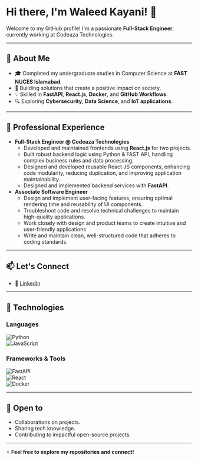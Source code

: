 
<!--
**WaleedK2000/waleedk2000** is a ✨ _special_ ✨ repository because its `README.md` (this file) appears on your GitHub profile.

Here are some ideas to get you started:

- 🔭 I’m currently working on ...
- 🌱 I’m currently learning ...
- 👯 I’m looking to collaborate on ...
- 🤔 I’m looking for help with ...
- 💬 Ask me about ...
- 📫 How to reach me: ...
- 😄 Pronouns: ...
- ⚡ Fun fact: ...
-->


# Hi there, I'm Waleed Kayani! 👋  

Welcome to my GitHub profile! I'm a passionate **Full-Stack Engineer**, currently working at Codeaza Technologies.

---

## 🌟 About Me  

- 🎓  Completed my undergraduate studies in Computer Science at **FAST NUCES Islamabad**. 
- 🚀 Building solutions that create a positive impact on society.
- 💡 Skilled in **FastAPI**, **React.js**, **Docker**, and **GitHub Workflows**.  
- 🔍 Exploring **Cybersecurity**, **Data Science**, and **IoT applications**.  

---

## 💼 Professional Experience  

- **Full-Stack Engineer @ Codeaza Technologies**  
  - Developed and maintained frontends using **React.js** for two projects.
  - Built robust backend logic using Python & FAST API, handling complex business rules and data processing.
  - Designed and developed reusable React JS components, enhancing code modularity, reducing duplication, and improving application maintainability.
  - Designed and implemented backend services with **FastAPI**.  
- **Associate Software Engineer**  
  - Design and implement user-facing features, ensuring optimal rendering time and reusability of UI components.
  - Troubleshoot code and resolve technical challenges to maintain high-quality applications.
  - Work closely with design and product teams to create intuitive and user-friendly applications
  - Write and maintain clean, well-structured code that adheres to coding standards.

---

## 📫 Let's Connect  

- 💼 [LinkedIn](https://www.linkedin.com/in/waleed-kayani/)
<!--
- 🐦 [Twitter](https://twitter.com/) (Create a Twitter profile to share tech insights and updates!)  
- 📝 [Dev.to](https://dev.to/) (Start sharing articles about your projects and experiences!)  
- 🌐 [Portfolio Website](#) (Consider creating a personal website to showcase your work!)  
-->
---

## 🚀 Technologies  

### Languages  
![Python](https://img.shields.io/badge/-Python-blue?logo=python&logoColor=white)  
![JavaScript](https://img.shields.io/badge/-JavaScript-yellow?logo=javascript&logoColor=black)  

### Frameworks & Tools  
![FastAPI](https://img.shields.io/badge/-FastAPI-teal?logo=fastapi&logoColor=white)  
![React](https://img.shields.io/badge/-React-blue?logo=react&logoColor=white)  
![Docker](https://img.shields.io/badge/-Docker-blue?logo=docker&logoColor=white)  

---

## 🌱 Open to  

- Collaborations on projects.  
- Sharing tech knowledge.  
- Contributing to impactful open-source projects.  

---

⭐ **Feel free to explore my repositories and connect!**  
